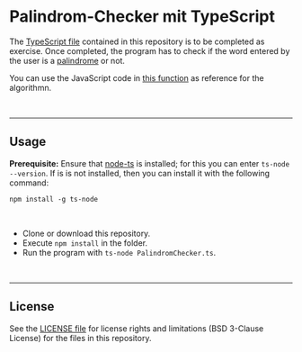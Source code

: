 # Palindrom-Checker mit TypeScript #

The [TypeScript file](PalindromChecker.ts) contained in this repository is to be completed as exercise.
Once completed, the program has to check if the word entered by the user is a [palindrome](https://en.wikipedia.org/wiki/Palindrome) or not.

You can use the JavaScript code in [this function](https://github.com/MDecker-MobileComputing/HTML_BootstrapUndJQuery/blob/master/docs/PalindromChecker/meinCode.js#L15-L37) as reference for the algorithmn.

<br>

----
## Usage ##

**Prerequisite:**
Ensure that [node-ts](https://www.npmjs.com/package/ts-node) is installed; for this you can enter `ts-node --version`. If is is not installed, then you can install it with the following command:
```
npm install -g ts-node
```

<br>

* Clone or download this repository.
* Execute `npm install` in the folder.
* Run the program with `ts-node PalindromChecker.ts`.

<br>

----
## License ##

See the [LICENSE file](LICENSE.md) for license rights and limitations (BSD 3-Clause License)
for the files in this repository.
